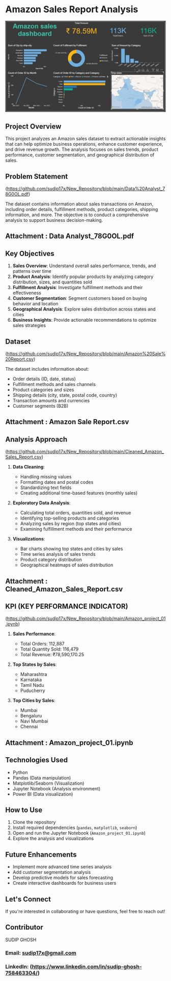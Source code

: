 # Amazon Sales Report Analysis

![image alt](https://github.com/sudip17x/Amazon_Sales_Analysis_using_python/blob/27d9dd71b9f72d7415cb553439ffa0125e54255a/Amazon%20Sales%20Dashboard%20Image.jpg)

## Project Overview

This project analyzes an Amazon sales dataset to extract actionable insights that can help optimize business operations, enhance customer experience, and drive revenue growth. The analysis focuses on sales trends, product performance, customer segmentation, and geographical distribution of sales.

## Problem Statement 
(https://github.com/sudip17x/New_Repository/blob/main/Data%20Analyst_78G0OL.pdf)

The dataset contains information about sales transactions on Amazon, including order details, fulfillment methods, product categories, shipping information, and more. The objective is to conduct a comprehensive analysis to support business decision-making.
## Attachment : Data Analyst_78G0OL.pdf

## Key Objectives

1. **Sales Overview**: Understand overall sales performance, trends, and patterns over time
2. **Product Analysis**: Identify popular products by analyzing category distribution, sizes, and quantities sold
3. **Fulfillment Analysis**: Investigate fulfillment methods and their effectiveness
4. **Customer Segmentation**: Segment customers based on buying behavior and location
5. **Geographical Analysis**: Explore sales distribution across states and cities
6. **Business Insights**: Provide actionable recommendations to optimize sales strategies

## Dataset 
(https://github.com/sudip17x/New_Repository/blob/main/Amazon%20Sale%20Report.csv)

The dataset includes information about:
- Order details (ID, date, status)
- Fulfillment methods and sales channels
- Product categories and sizes
- Shipping details (city, state, postal code, country)
- Transaction amounts and currencies
- Customer segments (B2B)
## Attachment : Amazon Sale Report.csv

## Analysis Approach 
(https://github.com/sudip17x/New_Repository/blob/main/Cleaned_Amazon_Sales_Report.csv)

1. **Data Cleaning**:
   - Handling missing values
   - Formatting dates and postal codes
   - Standardizing text fields
   - Creating additional time-based features (monthly sales)

2. **Exploratory Data Analysis**:
   - Calculating total orders, quantities sold, and revenue
   - Identifying top-selling products and categories
   - Analyzing sales by region (top states and cities)
   - Examining fulfillment methods and their performance

3. **Visualizations**:
   - Bar charts showing top states and cities by sales
   - Time series analysis of sales trends
   - Product category distribution
   - Geographical heatmaps of sales distribution

## Attachment : Cleaned_Amazon_Sales_Report.csv

## KPI (KEY PERFORMANCE INDICATOR) 
(https://github.com/sudip17x/New_Repository/blob/main/Amazon_project_01.ipynb)

1. **Sales Performance**:
   - Total Orders: 112,887
   - Total Quantity Sold: 116,479
   - Total Revenue: ₹78,590,170.25

2. **Top States by Sales**:
   - Maharashtra
   - Karnataka
   - Tamil Nadu
   - Puducherry

3. **Top Cities by Sales**:
   - Mumbai
   - Bengaluru
   - Navi Mumbai
   - Chennai

## Attachment : Amazon_project_01.ipynb

## Technologies Used

- Python
- Pandas (Data manipulation)
- Matplotlib/Seaborn (Visualization)
- Jupyter Notebook (Analysis environment)
- Power BI (Data visualization)

## How to Use

1. Clone the repository
2. Install required dependencies (`pandas`, `matplotlib`, `seaborn`)
3. Open and run the Jupyter Notebook (`Amazon_project_01.ipynb`)
4. Explore the analysis and visualizations

## Future Enhancements

- Implement more advanced time series analysis
- Add customer segmentation analysis
- Develop predictive models for sales forecasting
- Create interactive dashboards for business users

## Let's Connect

If you're interested in collaborating or have questions, feel free to reach out!


## Contributor
 SUDIP GHOSH
### Email: sudip17x@gmail.com
### LinkedIn: (https://www.linkedin.com/in/sudip-ghosh-758463304/)
